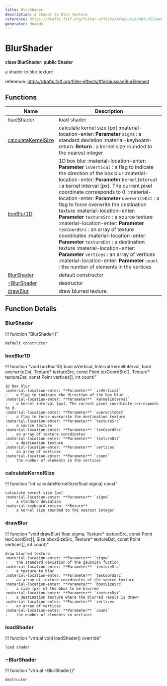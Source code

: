 ```yaml
---
title: BlurShader
description: a shader to blur texture
reference: https://drafts.fxtf.org/filter-effects/#feGaussianBlurElement 
generator: doxide
---
```



# BlurShader

**class BlurShader: public Shader**

a shader to blur texture

reference: <https://drafts.fxtf.org/filter-effects/#feGaussianBlurElement>

## Functions

| Name | Description |
| ---- | ----------- |
| [loadShader](#loadShader) | load shader  |
| [calculateKernelSize](#calculateKernelSize) | calculate kernel size [px] :material-location-enter: **Parameter** `sigma` :    a standard deviation :material-keyboard-return: **Return** :    a kernel size rounded to the nearest integer  |
| [boxBlur1D](#boxBlur1D) | 1D box blur :material-location-enter: **Parameter** `isVertical` :    a flag to indicate the direction of the box blur :material-location-enter: **Parameter** `kernelInterval` :    a kernel interval [px]. The current pixel coordinate corresponds to 0. :material-location-enter: **Parameter** `overwriteDst` :    a flag to force overwrite the destination texture :material-location-enter: **Parameter** `textureSrc` :    a source texture :material-location-enter: **Parameter** `texCoordSrc` :    an array of texture coordinates :material-location-enter: **Parameter** `textureDst` :    a destination texture :material-location-enter: **Parameter** `vertices` :    an array of vertices :material-location-enter: **Parameter** `count` :    the number of elements in the vertices  |
| [BlurShader](#BlurShader) | default constructor  |
| [~BlurShader](#_u007eBlurShader) | destructor  |
| [drawBlur](#drawBlur) | draw blurred texture. |

## Function Details

### BlurShader<a name="BlurShader"></a>

!!! function "BlurShader()"

    default constructor

### boxBlur1D<a name="boxBlur1D"></a>

!!! function "void boxBlur1D( bool isVertical, Interval kernelInterval, bool overwriteDst, Texture&#42; textureSrc, const Point texCoordSrc[], Texture&#42; textureDst, const Point vertices[], int count)"

    1D box blur
    :material-location-enter: **Parameter** `isVertical`
    :    a flag to indicate the direction of the box blur
    :material-location-enter: **Parameter** `kernelInterval`
    :    a kernel interval [px]. The current pixel coordinate corresponds to 0.
    :material-location-enter: **Parameter** `overwriteDst`
    :    a flag to force overwrite the destination texture
    :material-location-enter: **Parameter** `textureSrc`
    :    a source texture
    :material-location-enter: **Parameter** `texCoordSrc`
    :    an array of texture coordinates
    :material-location-enter: **Parameter** `textureDst`
    :    a destination texture
    :material-location-enter: **Parameter** `vertices`
    :    an array of vertices
    :material-location-enter: **Parameter** `count`
    :    the number of elements in the vertices

### calculateKernelSize<a name="calculateKernelSize"></a>

!!! function "int calculateKernelSize(float sigma) const"

    calculate kernel size [px]
    :material-location-enter: **Parameter** `sigma`
    :    a standard deviation
    :material-keyboard-return: **Return**
    :    a kernel size rounded to the nearest integer

### drawBlur<a name="drawBlur"></a>

!!! function "void drawBlur( float sigma, Texture&#42; textureSrc, const Point texCoordSrc[], Size bboxSizeSrc, Texture&#42; textureDst, const Point vertices[], int count)"

    draw blurred texture.
    :material-location-enter: **Parameter** `sigma`
    :    the standard deviation of the gaussian fuction
    :material-location-enter: **Parameter** `textureSrc`
    :    a texture to blur
    :material-location-enter: **Parameter** `texCoordSrc`
    :    an array of texture coordinates of the source texture
    :material-location-enter: **Parameter** `bboxSizeSrc`
    :    a size [px] of the bbox to be blurred
    :material-location-enter: **Parameter** `textureDst`
    :    a destination texture where the blurred result is drawn
    :material-location-enter: **Parameter** `vertices`
    :    an array of vertices
    :material-location-enter: **Parameter** `count`
    :    the number of elements in vertices

### loadShader<a name="loadShader"></a>

!!! function "virtual void loadShader() override"

    load shader

### ~BlurShader<a name="_u007eBlurShader"></a>

!!! function "virtual ~BlurShader()"

    destructor
